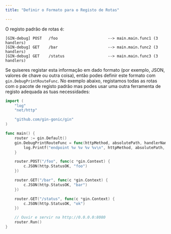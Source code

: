 ```yaml
---
title: "Definir o Formato para o Registo de Rotas"

---
```


O registo padrão de rotas é:

```
[GIN-debug] POST   /foo                      --> main.main.func1 (3 handlers)
[GIN-debug] GET    /bar                      --> main.main.func2 (3 handlers)
[GIN-debug] GET    /status                   --> main.main.func3 (3 handlers)
```

Se quiseres registar esta informação em dado formato (por exemplo, JSON, valores de chave ou outra coisa), então podes definir este formato com `gin.DebugPrintRouteFunc`.
No exemplo abaixo, registamos todas as rotas com o pacote de registo padrão mas podes usar uma outra ferramenta de registo adequada as tuas necessidades:

```go
import (
	"log"
	"net/http"

	"github.com/gin-gonic/gin"
)

func main() {
	router := gin.Default()
	gin.DebugPrintRouteFunc = func(httpMethod, absolutePath, handlerName string, nuHandlers int) {
		log.Printf("endpoint %v %v %v %v\n", httpMethod, absolutePath, handlerName, nuHandlers)
	}

	router.POST("/foo", func(c *gin.Context) {
		c.JSON(http.StatusOK, "foo")
	})

	router.GET("/bar", func(c *gin.Context) {
		c.JSON(http.StatusOK, "bar")
	})

	router.GET("/status", func(c *gin.Context) {
		c.JSON(http.StatusOK, "ok")
	})

	// Ouvir e servir na http://0.0.0.0:8080
	router.Run()
}
```
